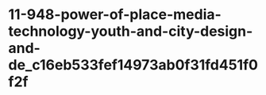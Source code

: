 # 11-948-power-of-place-media-technology-youth-and-city-design-and-de_c16eb533fef14973ab0f31fd451f0f2f